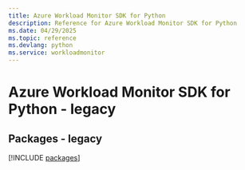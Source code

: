 ```yaml
---
title: Azure Workload Monitor SDK for Python
description: Reference for Azure Workload Monitor SDK for Python
ms.date: 04/29/2025
ms.topic: reference
ms.devlang: python
ms.service: workloadmonitor
---
```

# Azure Workload Monitor SDK for Python - legacy
## Packages - legacy
[!INCLUDE [packages](workload-monitor-index.md)]
